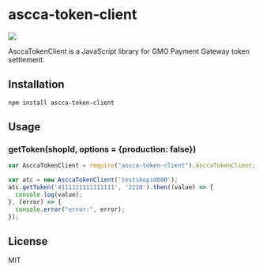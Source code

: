 # ascca-token-client

<a href="https://www.npmjs.com/package/ascca-token-client" title="npm"><img src="http://img.shields.io/npm/v/ascca-token-client.svg?style=flat-square"></a>

AsccaTokenClient is a JavaScript library for GMO Payment Gateway token settlement.

## Installation
```
npm install ascca-token-client
```

## Usage
### getToken(shopId, options = {production: false})
```js
var AsccaTokenClient = require("ascca-token-client").AsccaTokenClient;

var atc = new AsccaTokenClient('testshopid000');
atc.getToken('4111111111111111', '2210').then((value) => {
  console.log(value);
}, (error) => {
  console.error("error:", error);
});
```

## License
MIT
